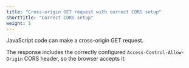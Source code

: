 ```yaml
---
title: "Cross-origin GET request with correct CORS setup"
shortTitle: "Correct CORS setup"
weight: 1
---
```


JavaScript code can make a cross-origin GET request.

The response includes the correctly configured `Access-Control-Allow-Origin` CORS header, so the browser accepts it.